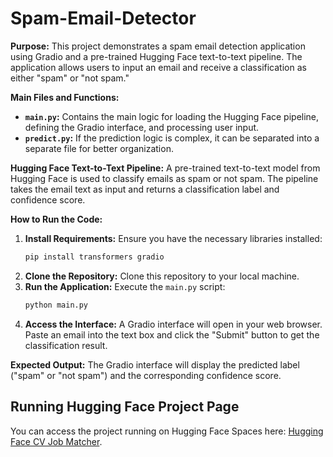 # Spam-Email-Detector

**Purpose:**
This project demonstrates a spam email detection application using Gradio and a pre-trained Hugging Face text-to-text pipeline. The application allows users to input an email and receive a classification as either "spam" or "not spam."

**Main Files and Functions:**
* **`main.py`:** Contains the main logic for loading the Hugging Face pipeline, defining the Gradio interface, and processing user input.
* **`predict.py`:** If the prediction logic is complex, it can be separated into a separate file for better organization.

**Hugging Face Text-to-Text Pipeline:**
A pre-trained text-to-text model from Hugging Face is used to classify emails as spam or not spam. The pipeline takes the email text as input and returns a classification label and confidence score.

**How to Run the Code:**
1. **Install Requirements:** Ensure you have the necessary libraries installed:
   ```bash
   pip install transformers gradio
   ```
2. **Clone the Repository:** Clone this repository to your local machine.
3. **Run the Application:** Execute the `main.py` script:
   ```bash
   python main.py
   ```
4. **Access the Interface:** A Gradio interface will open in your web browser. Paste an email into the text box and click the "Submit" button to get the classification result.

**Expected Output:**
The Gradio interface will display the predicted label ("spam" or "not spam") and the corresponding confidence score.

## Running Hugging Face Project Page
You can access the project running on Hugging Face Spaces here: [Hugging Face CV Job Matcher](https://huggingface.co/spaces/Lubna25/cv-job-matcher).
